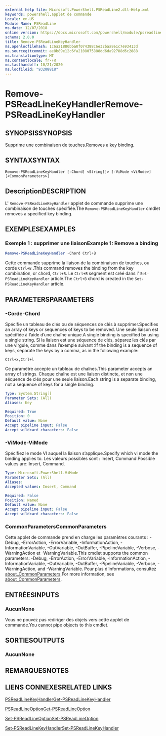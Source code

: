 ```yaml
---
external help file: Microsoft.PowerShell.PSReadLine2.dll-Help.xml
keywords: powershell,applet de commande
Locale: en-US
Module Name: PSReadLine
ms.date: 12/07/2018
online version: https://docs.microsoft.com/powershell/module/psreadline/remove-psreadlinekeyhandler?view=powershell-7&WT.mc_id=ps-gethelp
schema: 2.0.0
title: Remove-PSReadLineKeyHandler
ms.openlocfilehash: 1c6a21880bba0f074388c6e32baa8e1c7e93413d
ms.sourcegitcommit: ae8b89e12c6fa2108075888dd6da92788d6c2888
ms.translationtype: MT
ms.contentlocale: fr-FR
ms.lasthandoff: 10/21/2020
ms.locfileid: "93208818"
---
```

# <span data-ttu-id="ac3f6-103">Remove-PSReadLineKeyHandler</span><span class="sxs-lookup"><span data-stu-id="ac3f6-103">Remove-PSReadLineKeyHandler</span></span>

## <span data-ttu-id="ac3f6-104">SYNOPSIS</span><span class="sxs-lookup"><span data-stu-id="ac3f6-104">SYNOPSIS</span></span>
<span data-ttu-id="ac3f6-105">Supprime une combinaison de touches.</span><span class="sxs-lookup"><span data-stu-id="ac3f6-105">Removes a key binding.</span></span>

## <span data-ttu-id="ac3f6-106">SYNTAX</span><span class="sxs-lookup"><span data-stu-id="ac3f6-106">SYNTAX</span></span>

```
Remove-PSReadLineKeyHandler [-Chord] <String[]> [-ViMode <ViMode>] [<CommonParameters>]
```

## <span data-ttu-id="ac3f6-107">Description</span><span class="sxs-lookup"><span data-stu-id="ac3f6-107">DESCRIPTION</span></span>

<span data-ttu-id="ac3f6-108">L' `Remove-PSReadLineKeyHandler` applet de commande supprime une combinaison de touches spécifiée.</span><span class="sxs-lookup"><span data-stu-id="ac3f6-108">The `Remove-PSReadLineKeyHandler` cmdlet removes a specified key binding.</span></span>

## <span data-ttu-id="ac3f6-109">EXEMPLES</span><span class="sxs-lookup"><span data-stu-id="ac3f6-109">EXAMPLES</span></span>

### <span data-ttu-id="ac3f6-110">Exemple 1 : supprimer une liaison</span><span class="sxs-lookup"><span data-stu-id="ac3f6-110">Example 1: Remove a binding</span></span>

```powershell
Remove-PSReadLineKeyHandler -Chord Ctrl+B
```

<span data-ttu-id="ac3f6-111">Cette commande supprime la liaison de la combinaison de touches, ou corde `Ctrl+B` .</span><span class="sxs-lookup"><span data-stu-id="ac3f6-111">This command removes the binding from the key combination, or chord, `Ctrl+B`.</span></span> <span data-ttu-id="ac3f6-112">Le `Ctrl+B` segment est créé dans l' `Set-PSReadLineKeyHandler` article.</span><span class="sxs-lookup"><span data-stu-id="ac3f6-112">The `Ctrl+B` chord is created in the `Set-PSReadLineKeyHandler` article.</span></span>

## <span data-ttu-id="ac3f6-113">PARAMETERS</span><span class="sxs-lookup"><span data-stu-id="ac3f6-113">PARAMETERS</span></span>

### <span data-ttu-id="ac3f6-114">-Corde</span><span class="sxs-lookup"><span data-stu-id="ac3f6-114">-Chord</span></span>

<span data-ttu-id="ac3f6-115">Spécifie un tableau de clés ou de séquences de clés à supprimer.</span><span class="sxs-lookup"><span data-stu-id="ac3f6-115">Specifies an array of keys or sequences of keys to be removed.</span></span> <span data-ttu-id="ac3f6-116">Une seule liaison est spécifiée à l’aide d’une chaîne unique.</span><span class="sxs-lookup"><span data-stu-id="ac3f6-116">A single binding is specified by using a single string.</span></span> <span data-ttu-id="ac3f6-117">Si la liaison est une séquence de clés, séparez les clés par une virgule, comme dans l’exemple suivant :</span><span class="sxs-lookup"><span data-stu-id="ac3f6-117">If the binding is a sequence of keys, separate the keys by a comma, as in the following example:</span></span>

`Ctrl+x,Ctrl+l`

<span data-ttu-id="ac3f6-118">Ce paramètre accepte un tableau de chaînes.</span><span class="sxs-lookup"><span data-stu-id="ac3f6-118">This parameter accepts an array of strings.</span></span> <span data-ttu-id="ac3f6-119">Chaque chaîne est une liaison distincte, et non une séquence de clés pour une seule liaison.</span><span class="sxs-lookup"><span data-stu-id="ac3f6-119">Each string is a separate binding, not a sequence of keys for a single binding.</span></span>

```yaml
Type: System.String[]
Parameter Sets: (All)
Aliases: Key

Required: True
Position: 0
Default value: None
Accept pipeline input: False
Accept wildcard characters: False
```

### <span data-ttu-id="ac3f6-120">-ViMode</span><span class="sxs-lookup"><span data-stu-id="ac3f6-120">-ViMode</span></span>

<span data-ttu-id="ac3f6-121">Spécifiez le mode VI auquel la liaison s’applique.</span><span class="sxs-lookup"><span data-stu-id="ac3f6-121">Specify which vi mode the binding applies to.</span></span> <span data-ttu-id="ac3f6-122">Les valeurs possibles sont : Insert, Command.</span><span class="sxs-lookup"><span data-stu-id="ac3f6-122">Possible values are: Insert, Command.</span></span>

```yaml
Type: Microsoft.PowerShell.ViMode
Parameter Sets: (All)
Aliases:
Accepted values: Insert, Command

Required: False
Position: Named
Default value: None
Accept pipeline input: False
Accept wildcard characters: False
```

### <span data-ttu-id="ac3f6-123">CommonParameters</span><span class="sxs-lookup"><span data-stu-id="ac3f6-123">CommonParameters</span></span>

<span data-ttu-id="ac3f6-124">Cette applet de commande prend en charge les paramètres courants : -Debug, -ErrorAction, -ErrorVariable, -InformationAction, -InformationVariable, -OutVariable, -OutBuffer, -PipelineVariable, -Verbose, -WarningAction et -WarningVariable.</span><span class="sxs-lookup"><span data-stu-id="ac3f6-124">This cmdlet supports the common parameters: -Debug, -ErrorAction, -ErrorVariable, -InformationAction, -InformationVariable, -OutVariable, -OutBuffer, -PipelineVariable, -Verbose, -WarningAction, and -WarningVariable.</span></span> <span data-ttu-id="ac3f6-125">Pour plus d’informations, consultez [about_CommonParameters](http://go.microsoft.com/fwlink/?LinkID=113216).</span><span class="sxs-lookup"><span data-stu-id="ac3f6-125">For more information, see [about_CommonParameters](http://go.microsoft.com/fwlink/?LinkID=113216).</span></span>

## <span data-ttu-id="ac3f6-126">ENTRÉES</span><span class="sxs-lookup"><span data-stu-id="ac3f6-126">INPUTS</span></span>

### <span data-ttu-id="ac3f6-127">Aucun</span><span class="sxs-lookup"><span data-stu-id="ac3f6-127">None</span></span>

<span data-ttu-id="ac3f6-128">Vous ne pouvez pas rediriger des objets vers cette applet de commande.</span><span class="sxs-lookup"><span data-stu-id="ac3f6-128">You cannot pipe objects to this cmdlet.</span></span>

## <span data-ttu-id="ac3f6-129">SORTIES</span><span class="sxs-lookup"><span data-stu-id="ac3f6-129">OUTPUTS</span></span>

### <span data-ttu-id="ac3f6-130">Aucun</span><span class="sxs-lookup"><span data-stu-id="ac3f6-130">None</span></span>

## <span data-ttu-id="ac3f6-131">REMARQUES</span><span class="sxs-lookup"><span data-stu-id="ac3f6-131">NOTES</span></span>

## <span data-ttu-id="ac3f6-132">LIENS CONNEXES</span><span class="sxs-lookup"><span data-stu-id="ac3f6-132">RELATED LINKS</span></span>

[<span data-ttu-id="ac3f6-133">PSReadLineKeyHandler</span><span class="sxs-lookup"><span data-stu-id="ac3f6-133">Get-PSReadLineKeyHandler</span></span>](Get-PSReadLineKeyHandler.md)

[<span data-ttu-id="ac3f6-134">PSReadLineOption</span><span class="sxs-lookup"><span data-stu-id="ac3f6-134">Get-PSReadLineOption</span></span>](Get-PSReadLineOption.md)

[<span data-ttu-id="ac3f6-135">Set-PSReadLineOption</span><span class="sxs-lookup"><span data-stu-id="ac3f6-135">Set-PSReadLineOption</span></span>](Set-PSReadLineOption.md)

[<span data-ttu-id="ac3f6-136">Set-PSReadLineKeyHandler</span><span class="sxs-lookup"><span data-stu-id="ac3f6-136">Set-PSReadLineKeyHandler</span></span>](Set-PSReadLineKeyHandler.md)
